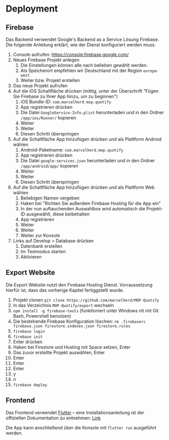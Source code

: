 # Deployment

## Firebase

Das Backend verwendet Google's Backend as a Service Lösung Firebase. Die folgende Anleitung erklärt, wie der Dienst konfiguriert werden muss.

1. Console aufrufen: https://console.firebase.google.com/
2. Neues Firebase Projekt anlegen
   1. Die Einstellungen können alle nach belieben gewählt werden. 
   2. Als Speicherort empfehlen wir Deutschland mit der Region `europe-west`
   3. Weiter bzw. Projekt erstellen
3. Das neue Projekt aufrufen
4. Auf die iOS Schaltfläche drücken (mittig, unter der Überschrift "Fügen Sie Firebase zu Ihrer App hinzu, um zu beginnen")
   1. iOS Bundle-ID: `com.marcelherd.mop.quotify`
   2. App registrieren drücken
   3. Die Datei `GoogleService-Info.plist` herunterladen und in den Ordner `/app/ios/Runner/` kopieren
   4. Weiter
   5. Weiter
   6. Diesen Schritt überspringen
5. Auf die Schaltfläche App hinzufügen drücken und als Plattform Android wählen
   1. Android-Paketname: `com.marcelherd.mop.quotify`
   2. App registrieren drücken
   3. Die Datei `google-services.json` herunterladen und in den Ordner `/app/android/app/` kopieren
   4. Weiter
   5. Weiter
   6. Diesen Schritt überspringen
6. Auf die Schaltfläche App hinzufügen drücken und als Plattform Web wählen
   1. Beliebigen Namen vergeben
   2. Haken bei "Richten Sie außerdem Firebase Hosting für die App ein"
   3. In der nun auftauchenden Auswahlbox wird automatisch die Projekt-ID ausgewählt, diese beibehalten
   4. App registrieren
   5. Weiter
   6. Weiter
   7. Weiter zur Konsole
7. Links auf Develop > Database drücken
   1. Datenbank erstellen
   2. Im Testmodus starten
   3. Aktivieren

## Export Website

Die Export Website nutzt den Firebase Hosting Dienst. Vorraussetzung hierfür ist, dass das vorherige Kapitel fertiggstellt wurde.

1. Projekt clonen `git clone https://github.com/marcelherd/MOP-Quotify`
2. In das Verzeichnis `MOP-Quotify/export` wechseln
3. `npm install -g firebase-tools` (funktioniert unter Windows nit mit Git Bash, Powershell benutzen)
4. Die bestehende Firebase Konfiguration löschen: `rm .firebaserc firebase.json firestore.indexes.json firestore.rules`
5. `firebase login`
6. `firebase init`
7. Enter drücken
8. Haken bei Firestore und Hosting mit Space setzen, Enter
9. Das zuvor erstellte Projekt auswählen, Enter
10. Enter
11. Enter
12. Enter
13. y
14. n
15. `firebase deploy`

## Frontend

Das Frontend verwendet [Flutter](https://flutter.dev) – eine Installationsanleitung ist der offiziellen Dokumentation zu entnehmen: [Link](https://flutter.dev/docs/get-started/install)

Die App kann anschließend über die Konsole mit `flutter run` ausgeführt werden.